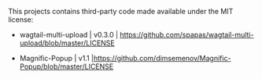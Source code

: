 This projects contains third-party code made available under the MIT license:

- wagtail-multi-upload | v0.3.0 | https://github.com/spapas/wagtail-multi-upload/blob/master/LICENSE

- Magnific-Popup | v1.1 |https://github.com/dimsemenov/Magnific-Popup/blob/master/LICENSE

